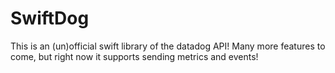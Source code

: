 # SwiftDog
This is an (un)official swift library of the datadog API! Many more features to come, but right now it supports sending metrics and events!
